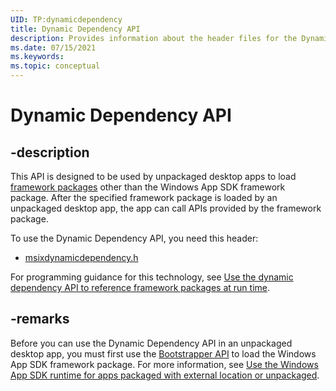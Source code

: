 ```yaml
---
UID: TP:dynamicdependency
title: Dynamic Dependency API
description: Provides information about the header files for the Dynamic Dependency API.
ms.date: 07/15/2021
ms.keywords: 
ms.topic: conceptual
---
```


# Dynamic Dependency API

## -description

This API is designed to be used by unpackaged desktop apps to load [framework packages](/windows/apps/desktop/modernize/framework-packages/framework-packages-overview) other than the Windows App SDK framework package. After the specified framework package is loaded by an unpackaged desktop app, the app can call APIs provided by the framework package.

To use the Dynamic Dependency API, you need this header:

 * [msixdynamicdependency.h](../msixdynamicdependency/index.md)

For programming guidance for this technology, see [Use the dynamic dependency API to reference framework packages at run time](/windows/apps/desktop/modernize/framework-packages/use-the-dynamic-dependency-api).

## -remarks

Before you can use the Dynamic Dependency API in an unpackaged desktop app, you must first use the [Bootstrapper API](../_bootstrap/index.md) to load the Windows App SDK framework package. For more information, see [Use the Windows App SDK runtime for apps packaged with external location or unpackaged](/windows/apps/windows-app-sdk/use-windows-app-sdk-run-time).
